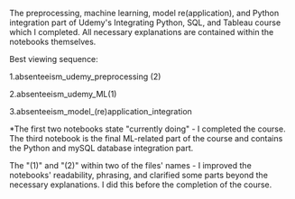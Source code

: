 
The preprocessing, machine learning, model re(application), and Python integration part of Udemy's Integrating Python, SQL, and Tableau course which I completed. All necessary explanations are contained within the notebooks themselves. 

Best viewing sequence:

1.absenteeism_udemy_preprocessing (2)

2.absenteeism_udemy_ML(1)

3.absenteeism_model_(re)application_integration

*The first two notebooks state "currently doing" - I completed the course. 
The third notebook is the final ML-related part of the course and contains the Python and mySQL database integration part.

The "(1)" and "(2)" within two of the files' names - I improved the notebooks' readability, phrasing, and clarified some parts beyond the necessary explanations. I did this before the completion of the course.
